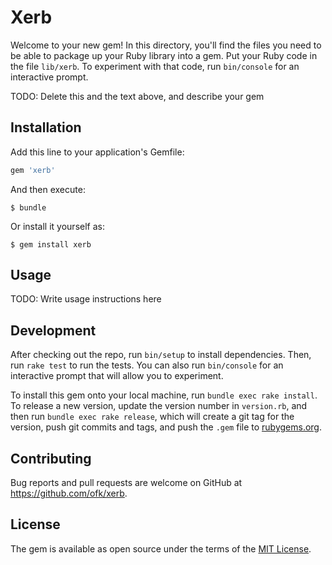 # Xerb

Welcome to your new gem! In this directory, you'll find the files you need to be able to package up your Ruby library into a gem. Put your Ruby code in the file `lib/xerb`. To experiment with that code, run `bin/console` for an interactive prompt.

TODO: Delete this and the text above, and describe your gem

## Installation

Add this line to your application's Gemfile:

```ruby
gem 'xerb'
```

And then execute:

    $ bundle

Or install it yourself as:

    $ gem install xerb

## Usage

TODO: Write usage instructions here

## Development

After checking out the repo, run `bin/setup` to install dependencies. Then, run `rake test` to run the tests. You can also run `bin/console` for an interactive prompt that will allow you to experiment.

To install this gem onto your local machine, run `bundle exec rake install`. To release a new version, update the version number in `version.rb`, and then run `bundle exec rake release`, which will create a git tag for the version, push git commits and tags, and push the `.gem` file to [rubygems.org](https://rubygems.org).

## Contributing

Bug reports and pull requests are welcome on GitHub at https://github.com/ofk/xerb.

## License

The gem is available as open source under the terms of the [MIT License](https://opensource.org/licenses/MIT).
